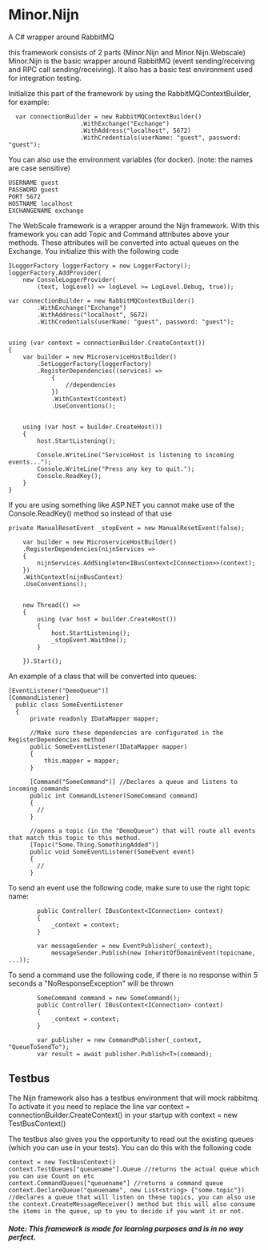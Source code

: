 # Minor.Nijn
A C# wrapper around RabbitMQ

this framework consists of 2 parts (Minor.Nijn and Minor.Nijn.Webscale)
Minor.Nijn is the basic wrapper around RabbitMQ (event sending/receiving and RPC call sending/receiving).
It also has a basic test environment used for integration testing.

Initialize this part of the framework by using the RabbitMQContextBuilder, for example:

```
  var connectionBuilder = new RabbitMQContextBuilder()
                    .WithExchange("Exchange")
                    .WithAddress("localhost", 5672)
                    .WithCredentials(userName: "guest", password: "guest");
```

You can also use the environment variables (for docker). (note: the names are case sensitive)

```
USERNAME guest
PASSWORD guest
PORT 5672
HOSTNAME localhost
EXCHANGENAME exchange

```

The WebScale framework is a wrapper around the Nijn framework. With this framework you can add Topic and Command attributes above your methods. These attributes will be converted into actual queues on the Exchange. You initialize this with the following code


```
ILoggerFactory loggerFactory = new LoggerFactory();
loggerFactory.AddProvider(
    new ConsoleLoggerProvider(
        (text, logLevel) => logLevel >= LogLevel.Debug, true));

var connectionBuilder = new RabbitMQContextBuilder()
        .WithExchange("Exchange")
        .WithAddress("localhost", 5672)
        .WithCredentials(userName: "guest", password: "guest");


using (var context = connectionBuilder.CreateContext())
{
    var builder = new MicroserviceHostBuilder()
        .SetLoggerFactory(loggerFactory)
        .RegisterDependencies((services) =>
            {
                //dependencies
            })
            .WithContext(context)
            .UseConventions();


    using (var host = builder.CreateHost())
    {  
        host.StartListening();

        Console.WriteLine("ServiceHost is listening to incoming events...");
        Console.WriteLine("Press any key to quit.");
        Console.ReadKey();
    }
}

```

If you are using something like ASP.NET you cannot make use of the Console.ReadKey() method so instead of that use


```
private ManualResetEvent _stopEvent = new ManualResetEvent(false);

    var builder = new MicroserviceHostBuilder()
    .RegisterDependencies(nijnServices =>
    {
        nijnServices.AddSingleton<IBusContext<IConnection>>(context); 
    })
    .WithContext(nijnBusContext)
    .UseConventions();


    new Thread(() =>
    {
        using (var host = builder.CreateHost())
        {
            host.StartListening();
            _stopEvent.WaitOne();
        }

    }).Start();

```

An example of a class that will be converted into queues:

```
[EventListener("DemoQueue")]
[CommandListener]
  public class SomeEventListener
  {
      private readonly IDataMapper mapper;
      
      //Make sure these dependencies are configurated in the RegisterDependencies method    
      public SomeEventListener(IDataMapper mapper)
      {
          this.mapper = mapper;
      }

      [Command("SomeCommand")] //Declares a queue and listens to incoming commands
      public int CommandListener(SomeCommand command)
      {
        //
      }

      //opens a topic (in the "DemoQueue") that will route all events that match this topic to this method.
      [Topic("Some.Thing.SomethingAdded")] 
      public void SomeEventListener(SomeEvent event)
      {
        //
      }
```

To send an event use the following code, make sure to use the right topic name: 
```
        public Controller( IBusContext<IConnection> context)
        {
            _context = context;
        }

        var messageSender = new EventPublisher(_context);
            messageSender.Publish(new InheritOfDomainEvent(topicname, ...));
```


To send a command use the following code, if there is no response within 5 seconds a "NoResponseException" will be thrown
```
        SomeCommand command = new SomeCommand();
        public Controller( IBusContext<IConnection> context)
        {
            _context = context;
        }
            
        var publisher = new CommandPublisher(_context, "QueueToSendTo");
        var result = await publisher.Publish<T>(command);
```

## Testbus

The Nijn framework also has a testbus environment that will mock rabbitmq. To activate it you need to replace the line var context = connectionBuilder.CreateContext() in your startup with context = new TestBusContext()

The testbus also gives you the opportunity to read out the existing queues (which you can use in your tests). You can do this with the following code

```
context = new TestBusContext()
context.TestQueues["queuename"].Queue //returns the actual queue which you can use Count on etc
context.CommandQueues["queuename"] //returns a command queue
context.DeclareQueue("queuename", new List<string> {"some.topic"}) //declares a queue that will listen on these topics, you can also use the context.CreateMessageReceiver() method but this will also consume the items in the queue, up to you to decide if you want it or not.
```



##### Note: This framework is made for learning purposes and is in no way perfect.

